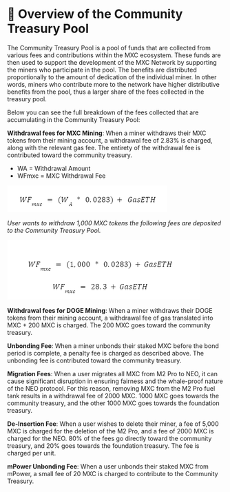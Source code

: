 # 🎱 Overview of the Community Treasury Pool

The Community Treasury Pool is a pool of funds that are collected from various fees and contributions within the MXC ecosystem. These funds are then used to support the development of the MXC Network by supporting the miners who participate in the pool. The benefits are distributed proportionally to the amount of dedication of the individual miner. In other words, miners who contribute more to the network have higher distributive benefits from the pool, thus a larger share of the fees collected in the treasury pool.

Below you can see the full breakdown of the fees collected that are accumulating in the Community Treasury Pool:

**Withdrawal fees for MXC Mining**: When a miner withdraws their MXC tokens from their mining account, a withdrawal fee of 2.83% is charged, along with the relevant gas fee. The entirety of the withdrawal fee is contributed toward the community treasury.

* WA = Withdrawal Amount
* WFmxc = MXC Withdrawal Fee

![](<../../../.gitbook/assets/image (8).png>)

_User wants to withdraw 1,000 MXC tokens the following fees are deposited to the Community Treasury Pool._

![](<../../../.gitbook/assets/image (1).png>)

**Withdrawal fees for DOGE Mining**: When a miner withdraws their DOGE tokens from their mining account, a withdrawal fee of gas translated into MXC + 200 MXC is charged. The 200 MXC goes toward the community treasury.

**Unbonding Fee**: When a miner unbonds their staked MXC before the bond period is complete, a penalty fee is charged as described above. The unbonding fee is contributed toward the community treasury.&#x20;

**Migration Fees**: When a user migrates all MXC from M2 Pro to NEO, it can cause significant disruption in ensuring fairness and the whale-proof nature of the NEO protocol. For this reason, removing MXC from the M2 Pro fuel tank results in a withdrawal fee of 2000 MXC. 1000 MXC goes towards the community treasury, and the other 1000 MXC goes towards the foundation treasury.

**De-Insertion Fee**: When a user wishes to delete their miner, a fee of 5,000 MXC is charged for the deletion of the M2 Pro, and a fee of 2000 MXC is charged for the NEO. 80% of the fees go directly toward the community treasury, and 20% goes towards the foundation treasury. The fee is charged per unit.

**mPower Unbonding Fee**: When a user unbonds their staked MXC from mPower, a small fee of 20 MXC is charged to contribute to the Community Treasury.

